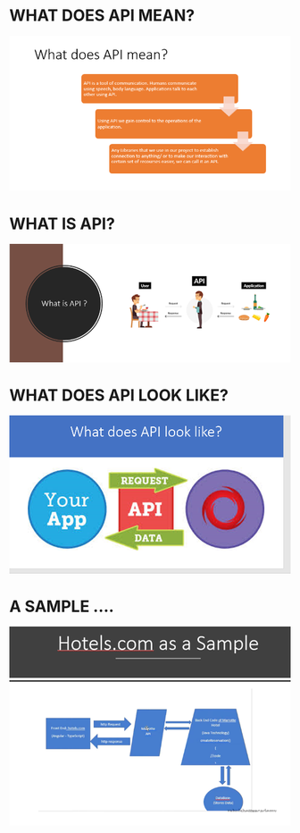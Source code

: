 # WHAT DOES API MEAN?

![desi.](img/apimean.png)

# WHAT IS API?

![desi.](img/apimean2.png)

# WHAT DOES API LOOK LIKE?

![desi.](img/apimean3.png)

# A SAMPLE ....


![desi.](img/apimean4.png)



